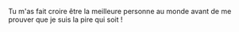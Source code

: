 Tu m'as fait croire être la meilleure personne au monde avant de me prouver que je suis la pire qui soit !
